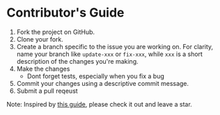 # Contributor's Guide

1. Fork the project on GitHub.
2. Clone your fork.
3. Create a branch specific to the issue you are working
 on. For clarity, name your branch like `update-xxx` or `fix-xxx`, while `xxx` is a short description of the changes you're making.
4. Make the changes
    * Dont forget tests, especially when you fix a bug
5. Commit your changes using a descriptive commit message.
6. Submit a pull reqeust

Note: Inspired by [this guide](https://github.com/freeCodeCamp/how-to-contribute-to-open-source/blob/master/CONTRIBUTING.md), please check it out and leave a star.
